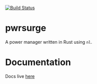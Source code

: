 [![Build Status](https://travis-ci.org/jbaublitz/pwrsurge.svg?branch=master)](https://travis-ci.org/jbaublitz/pwrsurge)

# pwrsurge
A power manager written in Rust using `nl`.

# Documentation
Docs live [here](https://docs.rs/crate/pwrsurge/0.2.0)
